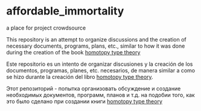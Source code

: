 # affordable_immortality
a place for project crowdsource

This repository is an attempt to organize discussions and the creation of necessary documents, programs, plans, etc., similar to how it was done during the creation of the book [homotopy type theory](https://github.com/HoTT/book)

Este repositorio es un intento de organizar discusiones y la creación de los documentos, programas, planes, etc. necesarios, de manera similar a como se hizo durante la creación del libro [homotopy type theory](https://github.com/HoTT/book).

Этот репозиторий - попытка организовать обсуждение и создание необходимых документов, программ, планов и т.д. на подобии того, как это было сделано при создании книги [homotopy type theory](https://github.com/HoTT/book)

